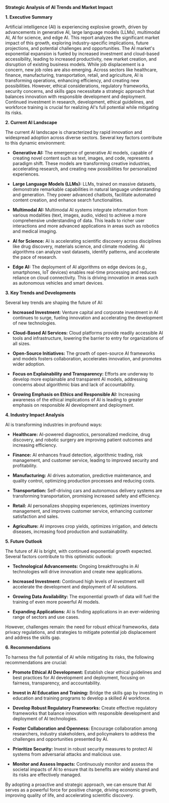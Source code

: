 **Strategic Analysis of AI Trends and Market Impact**

**1. Executive Summary**

Artificial intelligence (AI) is experiencing explosive growth, driven by advancements in generative AI, large language models (LLMs), multimodal AI, AI for science, and edge AI. This report analyzes the significant market impact of this growth, exploring industry-specific implications, future projections, and potential challenges and opportunities.  The AI market's exponential expansion is fueled by increased investment and cloud-based accessibility, leading to increased productivity, new market creation, and disruption of existing business models.  While job displacement is a concern, new job roles are also emerging.  Across sectors like healthcare, finance, manufacturing, transportation, retail, and agriculture, AI is transforming operations, enhancing efficiency, and creating new possibilities.  However, ethical considerations, regulatory frameworks, security concerns, and skills gaps necessitate a strategic approach that balances innovation with responsible development and deployment.  Continued investment in research, development, ethical guidelines, and workforce training is crucial for realizing AI's full potential while mitigating its risks.


**2. Current AI Landscape**

The current AI landscape is characterized by rapid innovation and widespread adoption across diverse sectors.  Several key factors contribute to this dynamic environment:

* **Generative AI:**  The emergence of generative AI models, capable of creating novel content such as text, images, and code, represents a paradigm shift.  These models are transforming creative industries, accelerating research, and creating new possibilities for personalized experiences.

* **Large Language Models (LLMs):** LLMs, trained on massive datasets, demonstrate remarkable capabilities in natural language understanding and generation.  They power advanced chatbots, facilitate automated content creation, and enhance search functionalities.

* **Multimodal AI:**  Multimodal AI systems integrate information from various modalities (text, images, audio, video) to achieve a more comprehensive understanding of data. This leads to richer user interactions and more advanced applications in areas such as robotics and medical imaging.

* **AI for Science:** AI is accelerating scientific discovery across disciplines like drug discovery, materials science, and climate modeling.  AI algorithms can analyze vast datasets, identify patterns, and accelerate the pace of research.

* **Edge AI:**  The deployment of AI algorithms on edge devices (e.g., smartphones, IoT devices) enables real-time processing and reduces reliance on cloud connectivity. This is driving innovation in areas such as autonomous vehicles and smart devices.


**3. Key Trends and Developments**

Several key trends are shaping the future of AI:

* **Increased Investment:** Venture capital and corporate investment in AI continues to surge, fueling innovation and accelerating the development of new technologies.

* **Cloud-Based AI Services:**  Cloud platforms provide readily accessible AI tools and infrastructure, lowering the barrier to entry for organizations of all sizes.

* **Open-Source Initiatives:**  The growth of open-source AI frameworks and models fosters collaboration, accelerates innovation, and promotes wider adoption.

* **Focus on Explainability and Transparency:**  Efforts are underway to develop more explainable and transparent AI models, addressing concerns about algorithmic bias and lack of accountability.

* **Growing Emphasis on Ethics and Responsible AI:**  Increasing awareness of the ethical implications of AI is leading to greater emphasis on responsible AI development and deployment.


**4. Industry Impact Analysis**

AI is transforming industries in profound ways:

* **Healthcare:** AI-powered diagnostics, personalized medicine, drug discovery, and robotic surgery are improving patient outcomes and increasing efficiency.

* **Finance:** AI enhances fraud detection, algorithmic trading, risk management, and customer service, leading to improved security and profitability.

* **Manufacturing:** AI drives automation, predictive maintenance, and quality control, optimizing production processes and reducing costs.

* **Transportation:** Self-driving cars and autonomous delivery systems are transforming transportation, promising increased safety and efficiency.

* **Retail:** AI personalizes shopping experiences, optimizes inventory management, and improves customer service, enhancing customer satisfaction and sales.

* **Agriculture:** AI improves crop yields, optimizes irrigation, and detects diseases, increasing food production and sustainability.


**5. Future Outlook**

The future of AI is bright, with continued exponential growth expected. Several factors contribute to this optimistic outlook:

* **Technological Advancements:** Ongoing breakthroughs in AI technologies will drive innovation and create new applications.

* **Increased Investment:** Continued high levels of investment will accelerate the development and deployment of AI solutions.

* **Growing Data Availability:**  The exponential growth of data will fuel the training of even more powerful AI models.

* **Expanding Applications:** AI is finding applications in an ever-widening range of sectors and use cases.

However, challenges remain:  the need for robust ethical frameworks, data privacy regulations, and strategies to mitigate potential job displacement and address the skills gap.


**6. Recommendations**

To harness the full potential of AI while mitigating its risks, the following recommendations are crucial:

* **Promote Ethical AI Development:** Establish clear ethical guidelines and best practices for AI development and deployment, focusing on fairness, transparency, and accountability.

* **Invest in AI Education and Training:**  Bridge the skills gap by investing in education and training programs to develop a skilled AI workforce.

* **Develop Robust Regulatory Frameworks:**  Create effective regulatory frameworks that balance innovation with responsible development and deployment of AI technologies.

* **Foster Collaboration and Openness:** Encourage collaboration among researchers, industry stakeholders, and policymakers to address the challenges and opportunities presented by AI.

* **Prioritize Security:**  Invest in robust security measures to protect AI systems from adversarial attacks and malicious use.

* **Monitor and Assess Impacts:**  Continuously monitor and assess the societal impacts of AI to ensure that its benefits are widely shared and its risks are effectively managed.


By adopting a proactive and strategic approach, we can ensure that AI serves as a powerful force for positive change, driving economic growth, improving quality of life, and accelerating scientific discovery.